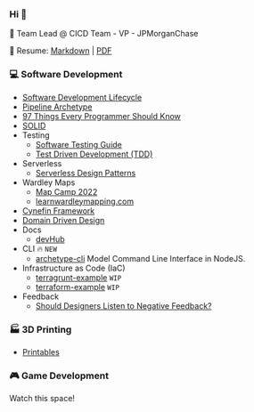 ### Hi 👋

:office: Team Lead @ CICD Team - VP - JPMorganChase

:page_facing_up: Resume: [Markdown](https://github.com/davidegaspar/davidegaspar/blob/master/RESUME.md) | [PDF](https://github.com/davidegaspar/davidegaspar/blob/master/RESUME.pdf)

### :computer: Software Development

- [Software Development Lifecycle](architecture/sdlc.md)
- [Pipeline Archetype](./architecture/pipeline.md)
- [97 Things Every Programmer Should Know](https://github.com/97-things/97-things-every-programmer-should-know/blob/master/en/SUMMARY.md)
- [SOLID](https://www.digitalocean.com/community/conceptual-articles/s-o-l-i-d-the-first-five-principles-of-object-oriented-design)
- Testing
  - [Software Testing Guide](https://martinfowler.com/testing/)
  - [Test Driven Development (TDD)](https://martinfowler.com/bliki/TestDrivenDevelopment.html)
- Serverless
  - [Serverless Design Patterns](https://architectelevator.com/cloud/serverless-design-patterns/)
- Wardley Maps
  - [Map Camp 2022](https://www.youtube.com/playlist?list=PLObxQv1DxIgu5kILr7X1s9T_MOWCauyck)
  - [learnwardleymapping.com](https://learnwardleymapping.com/)
- [Cynefin Framework](https://thecynefin.co/about-us/about-cynefin-framework/)
- [Domain Driven Design](https://martinfowler.com/bliki/DomainDrivenDesign.html)
- Docs
  - [devHub](https://github.com/davidegaspar/devhub)
- CLI :fire: `NEW`
  - [archetype-cli](https://github.com/davidegaspar/archetype-cli) Model Command Line Interface in NodeJS.
- Infrastructure as Code (IaC)
  - [terragrunt-example](https://github.com/davidegaspar/terragrunt-example) `WIP`
  - [terraform-example](https://github.com/davidegaspar/terraform-example) `WIP`
- Feedback
  - [Should Designers Listen to Negative Feedback?](https://www.youtube.com/watch?v=P05ONfLOqmY)

<!--
DDD
Doctrine
SOLID
make things visible
boy scout rule
evolution of runbooks, doc, script, arch
-->

### :factory: 3D Printing

- [Printables](https://www.printables.com/social/351298-davidegaspar/about)

### :video_game: Game Development

Watch this space!

<!-- - [itch.io](https://davidegaspar.itch.io/) -->
